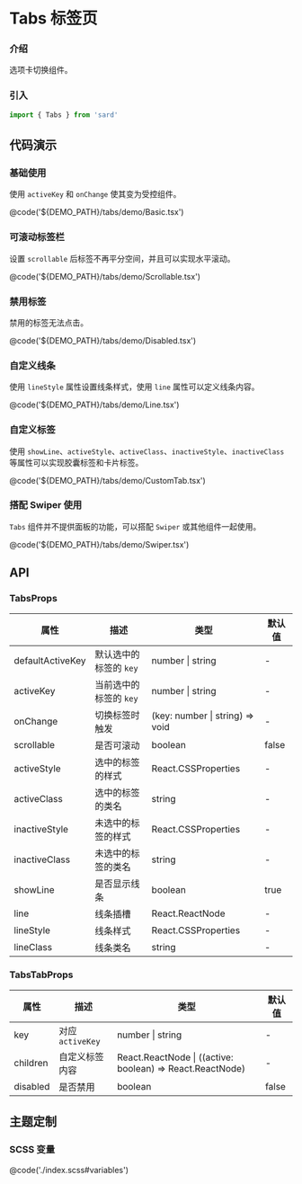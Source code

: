 # Tabs 标签页

### 介绍

选项卡切换组件。

### 引入

```ts
import { Tabs } from 'sard'
```

## 代码演示

### 基础使用

使用 `activeKey` 和 `onChange` 使其变为受控组件。

@code('${DEMO_PATH}/tabs/demo/Basic.tsx')

### 可滚动标签栏

设置 `scrollable` 后标签不再平分空间，并且可以实现水平滚动。

@code('${DEMO_PATH}/tabs/demo/Scrollable.tsx')

### 禁用标签

禁用的标签无法点击。

@code('${DEMO_PATH}/tabs/demo/Disabled.tsx')

### 自定义线条

使用 `lineStyle` 属性设置线条样式，使用 `line` 属性可以定义线条内容。

@code('${DEMO_PATH}/tabs/demo/Line.tsx')

### 自定义标签

使用 `showLine`、`activeStyle`、`activeClass`、`inactiveStyle`、`inactiveClass` 等属性可以实现胶囊标签和卡片标签。

@code('${DEMO_PATH}/tabs/demo/CustomTab.tsx')

### 搭配 Swiper 使用

`Tabs` 组件并不提供面板的功能，可以搭配 `Swiper` 或其他组件一起使用。

@code('${DEMO_PATH}/tabs/demo/Swiper.tsx')

## API

### TabsProps

| 属性             | 描述                   | 类型                            | 默认值 |
| ---------------- | ---------------------- | ------------------------------- | ------ |
| defaultActiveKey | 默认选中的标签的 `key` | number \| string                | -      |
| activeKey        | 当前选中的标签的 `key` | number \| string                | -      |
| onChange         | 切换标签时触发         | (key: number \| string) => void | -      |
| scrollable       | 是否可滚动             | boolean                         | false  |
| activeStyle      | 选中的标签的样式       | React.CSSProperties             | -      |
| activeClass      | 选中的标签的类名       | string                          | -      |
| inactiveStyle    | 未选中的标签的样式     | React.CSSProperties             | -      |
| inactiveClass    | 未选中的标签的类名     | string                          | -      |
| showLine         | 是否显示线条           | boolean                         | true   |
| line             | 线条插槽               | React.ReactNode                 | -      |
| lineStyle        | 线条样式               | React.CSSProperties             | -      |
| lineClass        | 线条类名               | string                          | -      |

### TabsTabProps

| 属性     | 描述             | 类型                                                      | 默认值 |
| -------- | ---------------- | --------------------------------------------------------- | ------ |
| key      | 对应 `activeKey` | number \| string                                          | -      |
| children | 自定义标签内容   | React.ReactNode \| ((active: boolean) => React.ReactNode) | -      |
| disabled | 是否禁用         | boolean                                                   | false  |

## 主题定制

### SCSS 变量

@code('./index.scss#variables')

